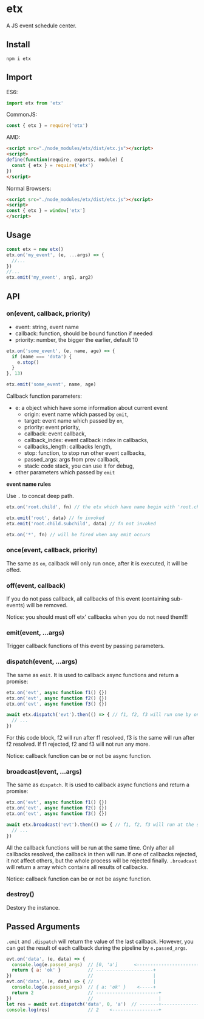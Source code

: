 # etx

A JS event schedule center.

## Install

```
npm i etx
```

## Import

ES6:

```js
import etx from 'etx'
```

CommonJS:

```js
const { etx } = require('etx')
```

AMD:

```html
<script src="./node_modules/etx/dist/etx.js"></script>
<script>
define(function(require, exports, module) {
  const { etx } = require('etx')
})
</script>
```

Normal Browsers:

```html
<script src="./node_modules/etx/dist/etx.js"></script>
<script>
const { etx } = window['etx']
</script>
```

## Usage

```js
const etx = new etx()
etx.on('my_event', (e, ...args) => {
  //...
})
//...
etx.emit('my_event', arg1, arg2)
```

## API

### on(event, callback, priority)

- event: string, event name
- callback: function, should be bound function if needed
- priority: number, the bigger the earlier, default 10

```js
etx.on('some_event', (e, name, age) => {
  if (name === 'dota') {
    e.stop()
  }
}, 13)

etx.emit('some_event', name, age)
```

Callback function parameters:

- e: a object which have some information about current event
  - origin: event name which passed by `emit`,
  - target: event name which passed by `on`,
  - priority: event priority,
  - callback: event callback,
  - callback_index: event callback index in callbacks,
  - callbacks_length: callbacks length,
  - stop: function, to stop run other event callbacks,
  - passed_args: args from prev callback,
  - stack: code stack, you can use it for debug,
- other parameters which passed by `emit`

**event name rules**

Use `.` to concat deep path.

```js
etx.on('root.child', fn) // the etx which have name begin with 'root.child' will be fired

etx.emit('root', data) // fn invoked
etx.emit('root.child.subchild', data) // fn not invoked

etx.on('*', fn) // will be fired when any emit occurs
```

### once(event, callback, priority)

The same as `on`, callback will only run once, after it is executed, it will be offed.

### off(event, callback)

If you do not pass callback, all callbacks of this event (containing sub-events) will be removed.

Notice: you should must off etx' callbacks when you do not need them!!!

### emit(event, ...args)

Trigger callback functions of this event by passing parameters.

### dispatch(event, ...args)

The same as `emit`. It is used to callback async functions and return a promise:

```js
etx.on('evt', async function f1() {})
etx.on('evt', async function f2() {})
etx.on('evt', async function f3() {})

await etx.dispatch('evt').then(() => { // f1, f2, f3 will run one by one (in series)
  // ...
})
```

For this code block, f2 will run after f1 resolved, f3 is the same will run after f2 resolved. If f1 rejected, f2 and f3 will not run any more.

Notice: callback function can be or not be async function.

### broadcast(event, ...args)

The same as `dispatch`. It is used to callback async functions and return a promise:

```js
etx.on('evt', async function f1() {})
etx.on('evt', async function f2() {})
etx.on('evt', async function f3() {})

await etx.broadcast('evt').then(() => { // f1, f2, f3 will run at the same time (in parallel)
  // ...
})
```

All the callback functions will be run at the same time.
Only after all callbacks resolved, the callback in then will run. If one of callbacks rejected, it not affect others, but the whole process will be rejected finally.
`.broadcast` will return a array which contains all results of callbacks.

Notice: callback function can be or not be async function.

### destroy()

Destory the instance.

## Passed Arguments

`.emit` and `.dispatch` will return the value of the last callback.
However, you can get the result of each callback during the pipeline by `e.passed_args`.

```js
evt.on('data', (e, data) => {
  console.log(e.passed_args)  // [0, 'a']      <-------------------------+
  return { a: 'ok' }          // ---------------------+                  |
})                            //                      |                  |
evt.on('data', (e, data) => { //                      |                  |
  console.log(e.passed_args)  // { a: 'ok' }    <-----+                  |
  return 2                    // -----------------------+                |
})                            //                        |                |
let res = await evt.dispatch('data', 0, 'a')  // -------+----------------+
console.log(res)              // 2    <-----------------+
```

